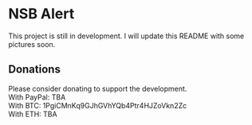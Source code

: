 # NSB Alert
This project is still in development. I will update this README with some pictures soon.

## Donations
Please consider donating to support the development.<br>
With PayPal: TBA<br>
With BTC: 1PgiCMnKq9GJhGVhYQb4Ptr4HJZoVkn2Zc<br>
With ETH: TBA<br>
